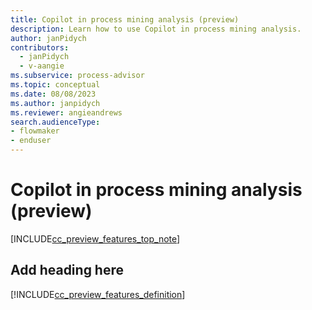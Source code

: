```yaml
---
title: Copilot in process mining analysis (preview)
description: Learn how to use Copilot in process mining analysis.
author: janPidych
contributors:
  - janPidych
  - v-aangie
ms.subservice: process-advisor
ms.topic: conceptual
ms.date: 08/08/2023
ms.author: janpidych
ms.reviewer: angieandrews
search.audienceType:
- flowmaker
- enduser
---
```


# Copilot in process mining analysis (preview)

[INCLUDE[cc_preview_features_top_note](../includes/cc-preview-features-top-note.md)]


## Add heading here

[!INCLUDE[cc_preview_features_definition](../includes/cc-preview-features-definition.md)]